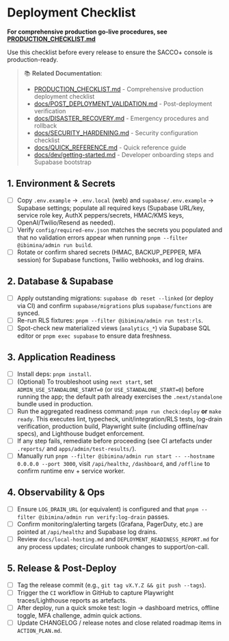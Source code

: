 # Deployment Checklist

**For comprehensive production go-live procedures, see
[PRODUCTION_CHECKLIST.md](PRODUCTION_CHECKLIST.md)**

Use this checklist before every release to ensure the SACCO+ console is
production-ready.

> 📚 **Related Documentation**:
>
> - [PRODUCTION_CHECKLIST.md](PRODUCTION_CHECKLIST.md) - Comprehensive
>   production deployment checklist
> - [docs/POST_DEPLOYMENT_VALIDATION.md](docs/POST_DEPLOYMENT_VALIDATION.md) -
>   Post-deployment verification
> - [docs/DISASTER_RECOVERY.md](docs/DISASTER_RECOVERY.md) - Emergency
>   procedures and rollback
> - [docs/SECURITY_HARDENING.md](docs/SECURITY_HARDENING.md) - Security
>   configuration checklist
> - [docs/QUICK_REFERENCE.md](docs/QUICK_REFERENCE.md) - Quick reference guide
> - [docs/dev/getting-started.md](docs/dev/getting-started.md) - Developer
>   onboarding steps and Supabase bootstrap

## 1. Environment & Secrets

- [ ] Copy `.env.example` → `.env.local` (web) and `supabase/.env.example` →
      Supabase settings; populate all required keys (Supabase URL/key, service
      role key, AuthX peppers/secrets, HMAC/KMS keys, OpenAI/Twilio/Resend as
      needed).
- [ ] Verify `config/required-env.json` matches the secrets you populated and
      that no validation errors appear when running
      `pnpm --filter @ibimina/admin run build`.
- [ ] Rotate or confirm shared secrets (HMAC, BACKUP_PEPPER, MFA session) for
      Supabase functions, Twilio webhooks, and log drains.

## 2. Database & Supabase

- [ ] Apply outstanding migrations: `supabase db reset --linked` (or deploy via
      CI) and confirm `supabase/migrations` plus `supabase/functions` are
      synced.
- [ ] Re-run RLS fixtures: `pnpm --filter @ibimina/admin run test:rls`.
- [ ] Spot-check new materialized views (`analytics_*`) via Supabase SQL editor
      or `pnpm exec supabase` to ensure data freshness.

## 3. Application Readiness

- [ ] Install deps: `pnpm install`.
- [ ] (Optional) To troubleshoot using `next start`, set
      `ADMIN_USE_STANDALONE_START=0` (or `USE_STANDALONE_START=0`) before
      running the app; the default path already exercises the `.next/standalone`
      bundle used in production.
- [ ] Run the aggregated readiness command: `pnpm run check:deploy` **or**
      `make ready`. This executes lint, typecheck, unit/integration/RLS tests,
      log-drain verification, production build, Playwright suite (including
      offline/nav specs), and Lighthouse budget enforcement.
- [ ] If any step fails, remediate before proceeding (see CI artefacts under
      `.reports/` and `apps/admin/test-results/`).
- [ ] Manually run
      `pnpm --filter @ibimina/admin run start -- --hostname 0.0.0.0 --port 3000`,
      visit `/api/healthz`, `/dashboard`, and `/offline` to confirm runtime
      env + service worker.

## 4. Observability & Ops

- [ ] Ensure `LOG_DRAIN_URL` (or equivalent) is configured and that
      `pnpm --filter @ibimina/admin run verify:log-drain` passes.
- [ ] Confirm monitoring/alerting targets (Grafana, PagerDuty, etc.) are pointed
      at `/api/healthz` and Supabase log drains.
- [ ] Review `docs/local-hosting.md` and `DEPLOYMENT_READINESS_REPORT.md` for
      any process updates; circulate runbook changes to support/on-call.

## 5. Release & Post-Deploy

- [ ] Tag the release commit (e.g., `git tag vX.Y.Z && git push --tags`).
- [ ] Trigger the `CI` workflow in GitHub to capture Playwright
      traces/Lighthouse reports as artefacts.
- [ ] After deploy, run a quick smoke test: login → dashboard metrics, offline
      toggle, MFA challenge, admin quick actions.
- [ ] Update CHANGELOG / release notes and close related roadmap items in
      `ACTION_PLAN.md`.
